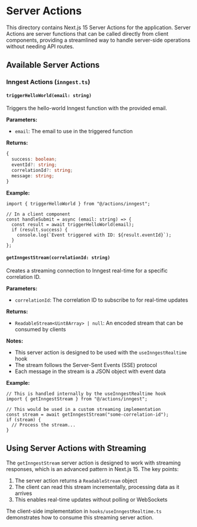 # Server Actions

This directory contains Next.js 15 Server Actions for the application. Server Actions are server functions that can be called directly from client components, providing a streamlined way to handle server-side operations without needing API routes.

## Available Server Actions

### Inngest Actions (`inngest.ts`)

#### `triggerHelloWorld(email: string)`

Triggers the hello-world Inngest function with the provided email.

**Parameters:**
- `email`: The email to use in the triggered function

**Returns:**
```ts
{
  success: boolean;
  eventId?: string;
  correlationId?: string;
  message: string;
}
```

**Example:**
```tsx
import { triggerHelloWorld } from "@/actions/inngest";

// In a client component
const handleSubmit = async (email: string) => {
  const result = await triggerHelloWorld(email);
  if (result.success) {
    console.log(`Event triggered with ID: ${result.eventId}`);
  }
};
```

#### `getInngestStream(correlationId: string)`

Creates a streaming connection to Inngest real-time for a specific correlation ID.

**Parameters:**
- `correlationId`: The correlation ID to subscribe to for real-time updates

**Returns:**
- `ReadableStream<Uint8Array> | null`: An encoded stream that can be consumed by clients

**Notes:**
- This server action is designed to be used with the `useInngestRealtime` hook
- The stream follows the Server-Sent Events (SSE) protocol
- Each message in the stream is a JSON object with event data

**Example:**
```tsx
// This is handled internally by the useInngestRealtime hook
import { getInngestStream } from "@/actions/inngest";

// This would be used in a custom streaming implementation
const stream = await getInngestStream("some-correlation-id");
if (stream) {
  // Process the stream...
}
```

## Using Server Actions with Streaming

The `getInngestStream` server action is designed to work with streaming responses, which is an advanced pattern in Next.js 15. The key points:

1. The server action returns a `ReadableStream` object
2. The client can read this stream incrementally, processing data as it arrives
3. This enables real-time updates without polling or WebSockets

The client-side implementation in `hooks/useInngestRealtime.ts` demonstrates how to consume this streaming server action. 